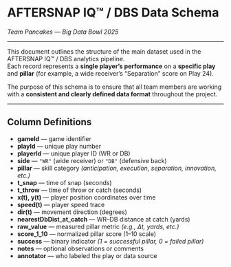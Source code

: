 # AFTERSNAP IQ™ / DBS Data Schema  
*Team Pancakes — Big Data Bowl 2025*

---

This document outlines the structure of the main dataset used in the AFTERSNAP IQ™ / DBS analytics pipeline.  
Each record represents a **single player’s performance** on a **specific play** and **pillar** (for example, a wide receiver’s “Separation” score on Play 24).

The purpose of this schema is to ensure that all team members are working with a **consistent and clearly defined data format** throughout the project.

---

## Column Definitions

- **gameId** — game identifier  
- **playId** — unique play number  
- **playerId** — unique player ID (WR or DB)  
- **side** — `"WR"` (wide receiver) or `"DB"` (defensive back)  
- **pillar** — skill category *(anticipation, execution, separation, innovation, etc.)*  
- **t_snap** — time of snap (seconds)  
- **t_throw** — time of throw or catch (seconds)  
- **x(t), y(t)** — player position coordinates over time  
- **speed(t)** — player speed trace  
- **dir(t)** — movement direction (degrees)  
- **nearestDbDist_at_catch** — WR–DB distance at catch (yards)  
- **raw_value** — measured pillar metric *(e.g., Δt, yards, etc.)*  
- **score_1_10** — normalized pillar score (1–10 scale)  
- **success** — binary indicator *(1 = successful pillar, 0 = failed pillar)*  
- **notes** — optional observations or comments  
- **annotator** — who labeled the play or data source  
